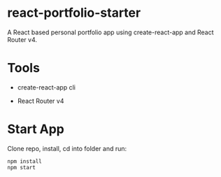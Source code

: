 

# react-portfolio-starter
A React based personal portfolio app using create-react-app and React Router v4.

# Tools
* create-react-app cli

* React Router v4

# Start App
Clone repo, install, cd into folder and run:
```git
npm install
npm start
```
